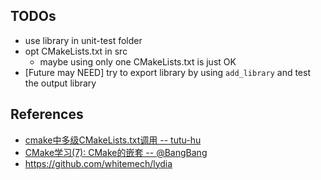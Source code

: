 ## TODOs

- use library in unit-test folder
- opt CMakeLists.txt in src
    - maybe using only one CMakeLists.txt is just OK
- [Future may NEED] try to export library by using `add_library` and test the output library

## References

- [cmake中多级CMakeLists.txt调用 -- tutu-hu](https://blog.csdn.net/weixin_42700740/article/details/126364574)
- [CMake学习(7): CMake的嵌套 -- @BangBang](https://blog.csdn.net/weixin_38346042/article/details/131158601)
- https://github.com/whitemech/lydia